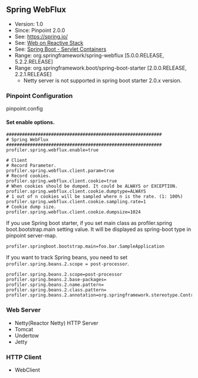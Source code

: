 ## Spring WebFlux
* Version: 1.0
* Since: Pinpoint 2.0.0
* See: https://spring.io/
* See: [Web on Reactive Stack](https://docs.spring.io/spring/docs/current/spring-framework-reference/web-reactive.html)
* See: [Spring Boot - Servlet Containers](https://spring.io/projects/spring-boot)
* Range: org.springframework/spring-webflux [5.0.0.RELEASE, 5.2.2.RELEASE]
* Range: org.springframework.boot/spring-boot-starter [2.0.0.RELEASE, 2.2.1.RELEASE]
  * Netty server is not supported in spring boot starter 2.0.x version.

### Pinpoint Configuration
pinpoint.config

#### Set enable options.
~~~
###########################################################
# Spring WebFlux
###########################################################
profiler.spring.webflux.enable=true

# Client
# Record Parameter.
profiler.spring.webflux.client.param=true
# Record cookies.
profiler.spring.webflux.client.cookie=true
# When cookies should be dumped. It could be ALWAYS or EXCEPTION.
profiler.spring.webflux.client.cookie.dumptype=ALWAYS
# 1 out of n cookies will be sampled where n is the rate. (1: 100%)
profiler.spring.webflux.client.cookie.sampling.rate=1
# Cookie dump size.
profiler.spring.webflux.client.cookie.dumpsize=1024
~~~

If you use Spring boot starter, if you set main class as profiler.spring boot.bootstrap.main setting value.
It will be displayed as spring-boot type in pinpoint server-map.
~~~
profiler.springboot.bootstrap.main=foo.bar.SampleApplication
~~~

If you want to track Spring beans, you need to set `profiler.spring.beans.2.scope = post-processor`.
~~~
profiler.spring.beans.2.scope=post-processor
profiler.spring.beans.2.base-packages=
profiler.spring.beans.2.name.pattern=
profiler.spring.beans.2.class.pattern=
profiler.spring.beans.2.annotation=org.springframework.stereotype.Controller,org.springframework.stereotype.Service,org.springframework.stereotype.Repository
~~~

### Web Server
* Netty(Reactor Netty) HTTP Server
* Tomcat
* Undertow
* Jetty

### HTTP Client
* WebClient
